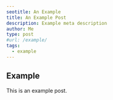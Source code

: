 ```yaml
---
seotitle: An Example
title: An Example Post
description: Example meta description
author: Me
type: post
#url: /example/
tags:
  - example
---
```


## Example

This is an example post.
